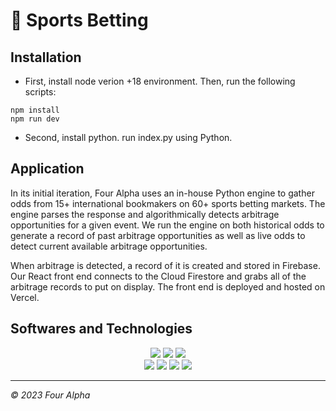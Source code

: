 # 🎰 Sports Betting

## Installation

- First, install node verion +18 environment.
  Then, run the following scripts:

```
npm install
npm run dev
```

- Second, install python.
  run index.py using Python.

## Application

In its initial iteration, Four Alpha uses an in-house Python engine to gather odds from 15+ international bookmakers on 60+ sports betting markets. The engine parses the response and algorithmically detects arbitrage opportunities for a given event. We run the engine on both historical odds to generate a record of past arbitrage opportunities as well as live odds to detect current available arbitrage opportunities.

When arbitrage is detected, a record of it is created and stored in Firebase. Our React front end connects to the Cloud Firestore and grabs all of the arbitrage records to put on display. The front end is deployed and hosted on Vercel.

## Softwares and Technologies

<div align="center">
 <img src="https://img.shields.io/badge/python-3670A0?style=for-the-badge&logo=python&logoColor=ffdd54"/>
  <img src ="https://img.shields.io/badge/javascript-%23323330.svg?style=for-the-badge&logo=javascript&logoColor=%23F7DF1E"/>
<img src ="https://img.shields.io/badge/react-%2320232a.svg?style=for-the-badge&logo=react&logoColor=%2361DAFB" />
</div>
<div align="center">
<img src ="https://img.shields.io/badge/firebase-ffca28?style=for-the-badge&logo=firebase&logoColor=black" />
  <img src ="https://img.shields.io/badge/node.js-6DA55F?style=for-the-badge&logo=node.js&logoColor=white)DF1E"/>
   <img src ="https://img.shields.io/badge/Tailwind%20CSS-06B6D4.svg?style=for-the-badge&logo=Tailwind-CSS&logoColor=white"/>
   <img src="https://img.shields.io/badge/numpy-%23013243.svg?style=for-the-badge&logo=numpy&logoColor=white"/>
</div>

---

_© 2023 Four Alpha_
